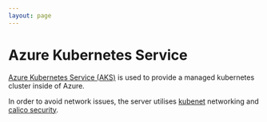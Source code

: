 ```yaml
---
layout: page
---
```


# Azure Kubernetes Service
[Azure Kubernetes Service (AKS)](https://azure.microsoft.com/en-gb/products/kubernetes-service) is used to provide a managed kubernetes cluster inside of Azure.

In order to avoid network issues, the server utilises [kubenet](https://learn.microsoft.com/en-us/azure/aks/configure-kubenet) networking and [calico security](https://learn.microsoft.com/en-us/azure/aks/use-network-policies#differences-between-network-policy-engines-cilium-azure-npm-and-calico). 